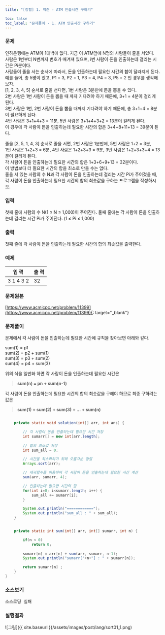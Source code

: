 ```yaml
---
title: "[정렬] 1. 백준 - ATM 인출시간 구하기"

toc: false
toc_label: "문제풀이 - 1. ATM 인출시간 구하기"
---
```


### 문제
인하은행에는 ATM이 1대밖에 없다. 지금 이 ATM앞에 N명의 사람들이 줄을 서있다.     
사람은 1번부터 N번까지 번호가 매겨져 있으며, i번 사람이 돈을 인출하는데 걸리는 시간은 Pi분이다.    
사람들이 줄을 서는 순서에 따라서, 돈을 인출하는데 필요한 시간의 합이 달라지게 된다.     
예를 들어, 총 5명이 있고, P1 = 3, P2 = 1, P3 = 4, P4 = 3, P5 = 2 인 경우를 생각해보자.     
[1, 2, 3, 4, 5] 순서로 줄을 선다면, 1번 사람은 3분만에 돈을 뽑을 수 있다.     
2번 사람은 1번 사람이 돈을 뽑을 때 까지 기다려야 하기 때문에, 3+1 = 4분이 걸리게 된다.     
3번 사람은 1번, 2번 사람이 돈을 뽑을 때까지 기다려야 하기 때문에, 총 3+1+4 = 8분이 필요하게 된다.     
4번 사람은 3+1+4+3 = 11분, 5번 사람은 3+1+4+3+2 = 13분이 걸리게 된다.     
이 경우에 각 사람이 돈을 인출하는데 필요한 시간의 합은 3+4+8+11+13 = 39분이 된다.        

줄을 [2, 5, 1, 4, 3] 순서로 줄을 서면, 2번 사람은 1분만에, 5번 사람은 1+2 = 3분,     
1번 사람은 1+2+3 = 6분, 4번 사람은 1+2+3+3 = 9분, 3번 사람은 1+2+3+3+4 = 13분이 걸리게 된다.     
각 사람이 돈을 인출하는데 필요한 시간의 합은 1+3+6+9+13 = 32분이다.     
이 방법보다 더 필요한 시간의 합을 최소로 만들 수는 없다.    
줄을 서 있는 사람의 수 N과 각 사람이 돈을 인출하는데 걸리는 시간 Pi가 주어졌을 때, 각 사람이 돈을 인출하는데 필요한 시간의 합의 최솟값을 구하는 프로그램을 작성하시오.    

### 입력
첫째 줄에 사람의 수 N(1 ≤ N ≤ 1,000)이 주어진다. 둘째 줄에는 각 사람이 돈을 인출하는데 걸리는 시간 Pi가 주어진다. (1 ≤ Pi ≤ 1,000)

### 출력
첫째 줄에 각 사람이 돈을 인출하는데 필요한 시간의 합의 최솟값을 출력한다.

### 예제    

입    력 | 출    력     
----- | -----   
3 1 4 3 2 | 32

### 문제원본    
[https://www.acmicpc.net/problem/11399](https://www.acmicpc.net/problem/11399){: target="_blank"}


### 문제풀이
문제에서 각 사람이 돈을 인출하는데 필요한 시간에 규칙을 찾아보면 아래와 같다.

sum(1) = p1    
sum(2) = p2 + sum(1)    
sum(3) = p3 + sum(2)    
sum(4) = p4 + sum(3)    

위의 식을 일반화 하면 각 사람이 돈을 인출하는데 필요한 시간은 
> **sum(n) = pn + sum(n-1)**

각 사람이 돈을 인출하는데 필요한 시간의 합의 최솟값을 구해야 하므로 최종 구하려는 값은 
> **sum(1) + sum(2) + sum(3) + ... + sum(n)**


```java

    private static void solution(int[] arr, int ans) {

        // 각 사람이 돈을 인출하는데 필요한 시간 저장        
        int sumarr[] = new int[arr.length];
        
        // 합의 최소값 저장
        int sum_all = 0;

        // 시간을 최소화하기 위해 오름차순 정렬
        Arrays.sort(arr);

        // 재귀함수를 이용하여 각 사람이 돈을 인출하는데 필요한 시간 계산
        sum(arr, sumarr, 4);

        // 인출하는데 필요한 시간의 합
        for(int i=0; i<sumarr.length; i++) {
            sum_all += sumarr[i];
        }

        System.out.println("============");
        System.out.println("sum_all : " + sum_all);
    }


    private static int sum(int[] arr, int[] sumarr, int n) {

        if(n < 0)
            return 0;
        
        sumarr[n] = arr[n] + sum(arr, sumarr, n-1);
        System.out.println("sumarr["+n+"] : " + sumarr[n]);

        return sumarr[n] ;
    }        
}
```


### 소스보기
<pre id="show1" class="show-json-from-git">소스로딩 실패</pre>
<script>showJsonFromGit('{{ site.repository_raw }}/step2/Sort01ATM.java', 'show1', '500px');</script>


### 실행결과
![그림]({{ site.baseurl }}/assets/images/post/lang/sort01_1.png)





